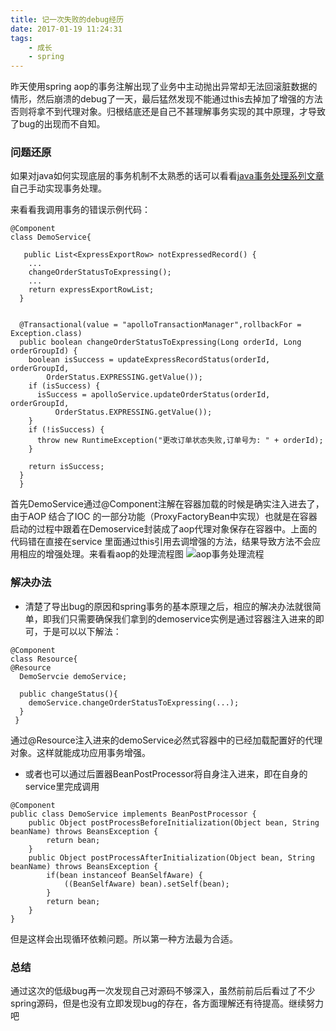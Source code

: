 ```yaml
---
title: 记一次失败的debug经历
date: 2017-01-19 11:24:31
tags:
    - 成长
    - spring 
---
```


昨天使用spring aop的事务注解出现了业务中主动抛出异常却无法回滚脏数据的情形，然后崩溃的debug了一天，最后猛然发现不能通过this去掉加了增强的方法否则将拿不到代理对象。归根结底还是自己不甚理解事务实现的其中原理，才导致了bug的出现而不自知。

### 问题还原
如果对java如何实现底层的事务机制不太熟悉的话可以看看[java事务处理系列文章][1] 自己手动实现事务处理。

来看看我调用事务的错误示例代码：

```
@Component
class DemoService{

   public List<ExpressExportRow> notExpressedRecord() {
    ...
    changeOrderStatusToExpressing();
    ...
    return expressExportRowList;
  }
  

  @Transactional(value = "apolloTransactionManager",rollbackFor = Exception.class)
  public boolean changeOrderStatusToExpressing(Long orderId, Long orderGroupId) {
    boolean isSuccess = updateExpressRecordStatus(orderId, orderGroupId,
        OrderStatus.EXPRESSING.getValue());
    if (isSuccess) {
      isSuccess = apolloService.updateOrderStatus(orderId, orderGroupId,
          OrderStatus.EXPRESSING.getValue());
    }
    if (!isSuccess) {
      throw new RuntimeException("更改订单状态失败,订单号为: " + orderId);
    }

    return isSuccess;
  }
  }
```
首先DemoService通过@Component注解在容器加载的时候是确实注入进去了， 由于AOP 结合了IOC 的一部分功能（ProxyFactoryBean中实现）也就是在容器启动的过程中跟着在Demoservice封装成了aop代理对象保存在容器中。上面的代码错在直接在service 里面通过this引用去调增强的方法，结果导致方法不会应用相应的增强处理。来看看aop的处理流程图
![aop事务处理流程](http://jacobs.wanhb.cn/images/aop1.jpg)

### 解决办法
- 清楚了导出bug的原因和spring事务的基本原理之后，相应的解决办法就很简单，即我们只需要确保我们拿到的demoservice实例是通过容器注入进来的即可，于是可以以下解法：
```
@Component
class Resource{
@Resource
  DemoServcie demoService;
  
  public changeStatus(){
    demoService.changeOrderStatusToExpressing(...);
  }
 } 
```
通过@Resource注入进来的demoService必然式容器中的已经加载配置好的代理对象。这样就能成功应用事务增强。

- 或者也可以通过后置器BeanPostProcessor将自身注入进来，即在自身的service里完成调用
```
@Component  
public class DemoService implements BeanPostProcessor {  
    public Object postProcessBeforeInitialization(Object bean, String beanName) throws BeansException {  
        return bean;  
    }  
    public Object postProcessAfterInitialization(Object bean, String beanName) throws BeansException {  
        if(bean instanceof BeanSelfAware) { 
            ((BeanSelfAware) bean).setSelf(bean);
        }  
        return bean;  
    }  
}  
```
但是这样会出现循环依赖问题。所以第一种方法最为合适。

### 总结
通过这次的低级bug再一次发现自己对源码不够深入，虽然前前后后看过了不少spring源码，但是也没有立即发现bug的存在，各方面理解还有待提高。继续努力吧

  [1]: http://www.cnblogs.com/davenkin/archive/2013/02/16/java-tranaction-1.html
